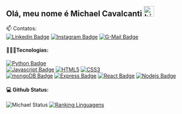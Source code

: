 ## Olá, meu nome é Michael Cavalcanti <img src="https://user-images.githubusercontent.com/1303154/88677602-1635ba80-d120-11ea-84d8-d263ba5fc3c0.gif" width="28px" alt="hi">

:mailbox: Contatos:
<br>
[![Linkedin Badge](https://img.shields.io/badge/-Linkedin-0e76a8?style=flat&labelColor=0e76a8&logo=linkedin&logoColor=white)](https://www.linkedin.com/in/michael-cavalcanti-177690218/) [![Instagram Badge](https://img.shields.io/badge/-Instagram-blue?style=flat&labelColor=blue&logo=instagram&logoColor=white)](https://instagram.com/michaelmlcavalcanti) [![G-Mail Badge](https://img.shields.io/badge/Gmail-c0392b?style=flat&labelColor=c0392b&logo=gmail&logoColor=white)](mailto:michaelmlcavalcanti@gmail.com)

#### 👨🏼‍🏫Tecnologias:
[![Python Badge](https://img.shields.io/badge/-Python-F0DB4F?style=for-the-badge&labelColor=blue&logo=Python&logoColor=F0DB4F)](#)
<br>
[![Javascript Badge](https://img.shields.io/badge/-Javascript-F0DB4F?style=for-the-badge&labelColor=black&logo=javascript&logoColor=F0DB4F)](#)
[![HTML5](https://img.shields.io/badge/-HTML_5-orange?style=for-the-badge&labelColor=white&logo=html5&logoColor=orange)](#)
[![CSS3](https://img.shields.io/badge/-CSS_3-blue?style=for-the-badge&labelColor=white&logo=css3&logoColor=blue)](#)
<br>
[![mongoDB Badge](https://img.shields.io/badge/-MongoDB-3C873A?style=for-the-badge&labelColor=black&logo=MongoDB&logoColor=greenF)](#)
[![Express Badge](https://img.shields.io/badge/-Express-grey?style=for-the-badge&labelColor=black&logo=express&logoColor=white)](#)
[![React Badge](https://img.shields.io/badge/-React-61DBFB?style=for-the-badge&labelColor=black&logo=react&logoColor=61DBFB)](#)
[![Nodejs Badge](https://img.shields.io/badge/-Node-3C873A?style=for-the-badge&labelColor=black&logo=node.js&logoColor=3C873A)](#)

#### 💻 Github Status:

![Michael Status](https://github-readme-stats.vercel.app/api?username=michaelmlcavalcanti&count_private=true&theme=tokyonight&hide=contribs,prs)
[![Ranking Linguagens](https://github-readme-stats.vercel.app/api/top-langs/?username=michaelmlcavalcanti&layout=compact&theme=dark)](https://github.com/michaelmlcavalcanti/github-readme-stats)
</details>
